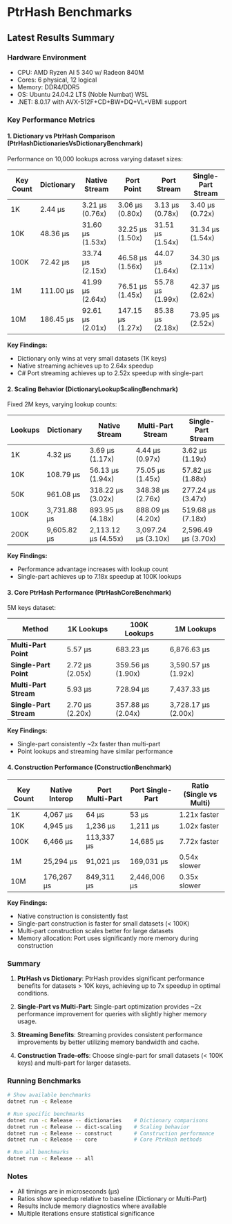 # PtrHash Benchmarks

## Latest Results Summary

### Hardware Environment
- CPU: AMD Ryzen AI 5 340 w/ Radeon 840M
- Cores: 6 physical, 12 logical
- Memory: DDR4/DDR5
- OS: Ubuntu 24.04.2 LTS (Noble Numbat) WSL
- .NET: 8.0.17 with AVX-512F+CD+BW+DQ+VL+VBMI support

### Key Performance Metrics

#### 1. Dictionary vs PtrHash Comparison (PtrHashDictionariesVsDictionaryBenchmark)
Performance on 10,000 lookups across varying dataset sizes:

| Key Count | Dictionary | Native Stream | Port Point | Port Stream | Single-Part Stream |
|-----------|------------|---------------|------------|-------------|-----------|
| 1K        | 2.44 μs    | 3.21 μs (0.76x) | 3.06 μs (0.80x) | 3.13 μs (0.78x) | 3.40 μs (0.72x) |
| 10K       | 48.36 μs   | 31.60 μs (1.53x) | 32.25 μs (1.50x) | 31.51 μs (1.54x) | 31.34 μs (1.54x) |
| 100K      | 72.42 μs   | 33.74 μs (2.15x) | 46.58 μs (1.56x) | 44.07 μs (1.64x) | 34.30 μs (2.11x) |
| 1M        | 111.00 μs  | 41.99 μs (2.64x) | 76.51 μs (1.45x) | 55.78 μs (1.99x) | 42.37 μs (2.62x) |
| 10M       | 186.45 μs  | 92.61 μs (2.01x) | 147.15 μs (1.27x) | 85.38 μs (2.18x) | 73.95 μs (2.52x) |

**Key Findings:**
- Dictionary only wins at very small datasets (1K keys)
- Native streaming achieves up to 2.64x speedup
- C# Port streaming achieves up to 2.52x speedup with single-part

#### 2. Scaling Behavior (DictionaryLookupScalingBenchmark)
Fixed 2M keys, varying lookup counts:

| Lookups | Dictionary | Native Stream | Multi-Part Stream | Single-Part Stream |
|---------|------------|---------------|-------------------|-----------|
| 1K      | 4.32 μs    | 3.69 μs (1.17x) | 4.44 μs (0.97x) | 3.62 μs (1.19x) |
| 10K     | 108.79 μs  | 56.13 μs (1.94x) | 75.05 μs (1.45x) | 57.82 μs (1.88x) |
| 50K     | 961.08 μs  | 318.22 μs (3.02x) | 348.38 μs (2.76x) | 277.24 μs (3.47x) |
| 100K    | 3,731.88 μs | 893.95 μs (4.18x) | 888.09 μs (4.20x) | 519.68 μs (7.18x) |
| 200K    | 9,605.82 μs | 2,113.12 μs (4.55x) | 3,097.24 μs (3.10x) | 2,596.49 μs (3.70x) |

**Key Findings:**
- Performance advantage increases with lookup count
- Single-part achieves up to 7.18x speedup at 100K lookups

#### 3. Core PtrHash Performance (PtrHashCoreBenchmark)
5M keys dataset:

| Method | 1K Lookups | 100K Lookups | 1M Lookups |
|--------|------------|--------------|------------|
| **Multi-Part Point** | 5.57 μs | 683.23 μs | 6,876.63 μs |
| **Single-Part Point** | 2.72 μs (2.05x) | 359.56 μs (1.90x) | 3,590.57 μs (1.92x) |
| **Multi-Part Stream** | 5.93 μs | 728.94 μs | 7,437.33 μs |
| **Single-Part Stream** | 2.70 μs (2.20x) | 357.88 μs (2.04x) | 3,728.17 μs (2.00x) |

**Key Findings:**
- Single-part consistently ~2x faster than multi-part
- Point lookups and streaming have similar performance

#### 4. Construction Performance (ConstructionBenchmark)

| Key Count | Native Interop | Port Multi-Part | Port Single-Part | Ratio (Single vs Multi) |
|-----------|----------------|-----------------|------------------|------------------------|
| 1K        | 4,067 μs       | 64 μs           | 53 μs            | 1.21x faster |
| 10K       | 4,945 μs       | 1,236 μs        | 1,211 μs         | 1.02x faster |
| 100K      | 6,466 μs       | 113,337 μs      | 14,685 μs        | 7.72x faster |
| 1M        | 25,294 μs      | 91,021 μs       | 169,031 μs       | 0.54x slower |
| 10M       | 176,267 μs     | 849,311 μs      | 2,446,006 μs     | 0.35x slower |

**Key Findings:**
- Native construction is consistently fast
- Single-part construction is faster for small datasets (< 100K)
- Multi-part construction scales better for large datasets
- Memory allocation: Port uses significantly more memory during construction

### Summary

1. **PtrHash vs Dictionary**: PtrHash provides significant performance benefits for datasets > 10K keys, achieving up to 7x speedup in optimal conditions.

2. **Single-Part vs Multi-Part**: Single-part optimization provides ~2x performance improvement for queries with slightly higher memory usage.

3. **Streaming Benefits**: Streaming provides consistent performance improvements by better utilizing memory bandwidth and cache.


5. **Construction Trade-offs**: Choose single-part for small datasets (< 100K keys) and multi-part for larger datasets.

### Running Benchmarks

```bash
# Show available benchmarks
dotnet run -c Release

# Run specific benchmarks
dotnet run -c Release -- dictionaries    # Dictionary comparisons
dotnet run -c Release -- dict-scaling    # Scaling behavior
dotnet run -c Release -- construct       # Construction performance
dotnet run -c Release -- core            # Core PtrHash methods

# Run all benchmarks
dotnet run -c Release -- all
```

### Notes
- All timings are in microseconds (μs)
- Ratios show speedup relative to baseline (Dictionary or Multi-Part)
- Results include memory diagnostics where available
- Multiple iterations ensure statistical significance